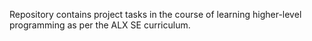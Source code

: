 Repository contains project tasks in the course of learning higher-level programming as per the ALX SE curriculum.
